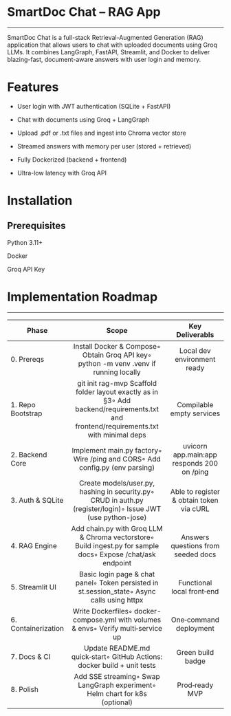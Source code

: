 # SmartDoc Chat – RAG App
---------------------------
SmartDoc Chat is a full-stack Retrieval-Augmented Generation (RAG) application that allows users to chat with uploaded documents using Groq LLMs. It combines LangGraph, FastAPI, Streamlit, and Docker to deliver blazing-fast, document-aware answers with user login and memory.

# Features
* User login with JWT authentication (SQLite + FastAPI)

* Chat with documents using Groq + LangGraph

* Upload .pdf or .txt files and ingest into Chroma vector store

* Streamed answers with memory per user (stored + retrieved)

* Fully Dockerized (backend + frontend)

* Ultra-low latency with Groq API

# Installation
## Prerequisites
Python 3.11+

Docker

Groq API Key


# Implementation Roadmap
------------------------
| Phase     | Scope | Key Deliverabls|
| --------- |:-----:|:--------------:|
| 0. Prereqs| Install Docker & Compose◦ Obtain Groq API key◦ python -m venv .venv if running locally | Local dev environment ready|
|1. Repo Bootstrap|git init rag-mvp Scaffold folder layout exactly as in §3◦ Add backend/requirements.txt and frontend/requirements.txt with minimal deps|Compilable empty services|
|2. Backend Core|Implement main.py factory◦ Wire /ping and CORS◦ Add config.py (env parsing)|uvicorn app.main:app responds 200 on /ping|
|3. Auth & SQLite|Create models/user.py, hashing in security.py◦ CRUD in auth.py (register/login)◦ Issue JWT (use python-jose)|Able to register & obtain token via cURL|
|4. RAG Engine|Add chain.py with Groq LLM & Chroma vectorstore◦ Build ingest.py for sample docs◦ Expose /chat/ask endpoint|Answers questions from seeded docs|
|5. Streamlit UI|Basic login page & chat panel◦ Token persisted in st.session_state◦ Async calls using httpx|Functional local front‑end|
|6. Containerization|Write Dockerfiles◦ docker-compose.yml with volumes & envs◦ Verify multi‑service up|One‑command deployment|
|7. Docs & CI|Update README.md quick‑start◦ GitHub Actions: docker build + unit tests|Green build badge|
|8. Polish|Add SSE streaming◦ Swap LangGraph experiment◦ Helm chart for k8s (optional)|Prod‑ready MVP|
